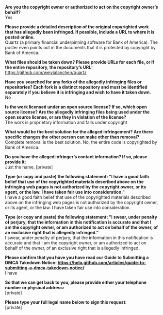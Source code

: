 
**Are you the copyright owner or authorized to act on the copyright owner’s behalf?**  
Yes

**Please provide a detailed description of the original copyrighted work that has allegedly been infringed. If possible, include a URL to where it is posted online.**  
Quartz (a primary financial underpinning software for Bank of America). The poster even points out in the documents that it is protected by copyright by Bank of America.

**What files should be taken down? Please provide URLs for each file, or if the entire repository, the repository’s URL:**  
https://github.com/weiyialanchen/quartz

**Have you searched for any forks of the allegedly infringing files or repositories? Each fork is a distinct repository and must be identified separately if you believe it is infringing and wish to have it taken down.**  
No

**Is the work licensed under an open source license? If so, which open source license? Are the allegedly infringing files being used under the open source license, or are they in violation of the license?**  
The work is proprietary information and falls under copyright

**What would be the best solution for the alleged infringement? Are there specific changes the other person can make other than removal?**  
Complete removal is the best solution. No, the entire code is copyrighted by Bank of America.

**Do you have the alleged infringer’s contact information? If so, please provide it:**  
Just the name, [private]

**Type (or copy and paste) the following statement: "I have a good faith belief that use of the copyrighted materials described above on the infringing web pages is not authorized by the copyright owner, or its agent, or the law. I have taken fair use into consideration."**  
I have a good faith belief that use of the copyrighted materials described above on the infringing web pages is not authorized by the copyright owner, or its agent, or the law. I have taken fair use into consideration.

**Type (or copy and paste) the following statement: "I swear, under penalty of perjury, that the information in this notification is accurate and that I am the copyright owner, or am authorized to act on behalf of the owner, of an exclusive right that is allegedly infringed."**  
I swear, under penalty of perjury, that the information in this notification is accurate and that I am the copyright owner, or am authorized to act on behalf of the owner, of an exclusive right that is allegedly infringed.

**Please confirm that you have you have read our Guide to Submitting a DMCA Takedown Notice: https://help.github.com/articles/guide-to-submitting-a-dmca-takedown-notice/**  
I have

**So that we can get back to you, please provide either your telephone number or physical address:**  
[private]

**Please type your full legal name below to sign this request:**  
[private]
